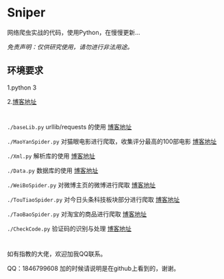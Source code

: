 # Sniper

网络爬虫实战的代码，使用Python，在慢慢更新...

*免责声明：仅供研究使用，请勿进行非法用途。*

## 环境要求

1.python 3

2.[博客地址](http://www.sniper97.cn/index.php/category/note/worm/envirment)

#
`./baseLib.py`   urllib/requests 的使用     [博客地址](http://www.sniper97.cn/index.php/category/note/worm/baselib)

`./MaoYanSpider.py`       对猫眼电影进行爬取，收集评分最高的100部电影  [博客地址](http://www.sniper97.cn/index.php/category/note/worm/maoyan)

`./Xml.py`                解析库的使用                            [博客地址](http://www.sniper97.cn/index.php/category/note/worm/XML)

`./Data.py`               数据库的使用                [博客地址](http://www.sniper97.cn/index.php/category/note/worm/data)

`./WeiBoSpider.py`             对微博主页的微博进行爬取         [博客地址](http://www.sniper97.cn/index.php/category/note/worm/weibo)

`./TouTiaoSpider.py`        对今日头条科技板块部分进行爬取       [博客地址](http://www.sniper97.cn/index.php/category/note/worm/toutiao)

`./TaoBaoSpider.py`       对淘宝的商品进行爬取  [博客地址](http://www.sniper97.cn/index.php/category/note/worm/taobao)

`./CheckCode.py`    验证码的识别与处理       [博客地址](http://www.sniper97.cn/index.php/category/note/worm/checkcode)
#


如有指教的大佬，欢迎加我QQ联系。

QQ：1846799608 加的时候请说明是在github上看到的，谢谢。
